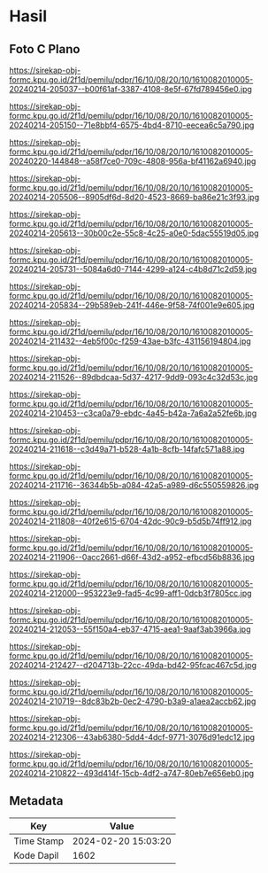 # Hasil

## Foto C Plano

https://sirekap-obj-formc.kpu.go.id/2f1d/pemilu/pdpr/16/10/08/20/10/1610082010005-20240214-205037--b00f61af-3387-4108-8e5f-67fd789456e0.jpg

https://sirekap-obj-formc.kpu.go.id/2f1d/pemilu/pdpr/16/10/08/20/10/1610082010005-20240214-205150--71e8bbf4-6575-4bd4-8710-eecea6c5a790.jpg

https://sirekap-obj-formc.kpu.go.id/2f1d/pemilu/pdpr/16/10/08/20/10/1610082010005-20240220-144848--a58f7ce0-709c-4808-956a-bf41162a6940.jpg

https://sirekap-obj-formc.kpu.go.id/2f1d/pemilu/pdpr/16/10/08/20/10/1610082010005-20240214-205506--8905df6d-8d20-4523-8669-ba86e21c3f93.jpg

https://sirekap-obj-formc.kpu.go.id/2f1d/pemilu/pdpr/16/10/08/20/10/1610082010005-20240214-205613--30b00c2e-55c8-4c25-a0e0-5dac55519d05.jpg

https://sirekap-obj-formc.kpu.go.id/2f1d/pemilu/pdpr/16/10/08/20/10/1610082010005-20240214-205731--5084a6d0-7144-4299-a124-c4b8d71c2d59.jpg

https://sirekap-obj-formc.kpu.go.id/2f1d/pemilu/pdpr/16/10/08/20/10/1610082010005-20240214-205834--29b589eb-241f-446e-9f58-74f001e9e605.jpg

https://sirekap-obj-formc.kpu.go.id/2f1d/pemilu/pdpr/16/10/08/20/10/1610082010005-20240214-211432--4eb5f00c-f259-43ae-b3fc-431156194804.jpg

https://sirekap-obj-formc.kpu.go.id/2f1d/pemilu/pdpr/16/10/08/20/10/1610082010005-20240214-211526--89dbdcaa-5d37-4217-9dd9-093c4c32d53c.jpg

https://sirekap-obj-formc.kpu.go.id/2f1d/pemilu/pdpr/16/10/08/20/10/1610082010005-20240214-210453--c3ca0a79-ebdc-4a45-b42a-7a6a2a52fe6b.jpg

https://sirekap-obj-formc.kpu.go.id/2f1d/pemilu/pdpr/16/10/08/20/10/1610082010005-20240214-211618--c3d49a71-b528-4a1b-8cfb-14fafc571a88.jpg

https://sirekap-obj-formc.kpu.go.id/2f1d/pemilu/pdpr/16/10/08/20/10/1610082010005-20240214-211716--36344b5b-a084-42a5-a989-d6c550559826.jpg

https://sirekap-obj-formc.kpu.go.id/2f1d/pemilu/pdpr/16/10/08/20/10/1610082010005-20240214-211808--40f2e615-6704-42dc-90c9-b5d5b74ff912.jpg

https://sirekap-obj-formc.kpu.go.id/2f1d/pemilu/pdpr/16/10/08/20/10/1610082010005-20240214-211906--0acc2661-d66f-43d2-a952-efbcd56b8836.jpg

https://sirekap-obj-formc.kpu.go.id/2f1d/pemilu/pdpr/16/10/08/20/10/1610082010005-20240214-212000--953223e9-fad5-4c99-aff1-0dcb3f7805cc.jpg

https://sirekap-obj-formc.kpu.go.id/2f1d/pemilu/pdpr/16/10/08/20/10/1610082010005-20240214-212053--55f150a4-eb37-4715-aea1-9aaf3ab3966a.jpg

https://sirekap-obj-formc.kpu.go.id/2f1d/pemilu/pdpr/16/10/08/20/10/1610082010005-20240214-212427--d204713b-22cc-49da-bd42-95fcac467c5d.jpg

https://sirekap-obj-formc.kpu.go.id/2f1d/pemilu/pdpr/16/10/08/20/10/1610082010005-20240214-210719--8dc83b2b-0ec2-4790-b3a9-a1aea2accb62.jpg

https://sirekap-obj-formc.kpu.go.id/2f1d/pemilu/pdpr/16/10/08/20/10/1610082010005-20240214-212306--43ab6380-5dd4-4dcf-9771-3076d91edc12.jpg

https://sirekap-obj-formc.kpu.go.id/2f1d/pemilu/pdpr/16/10/08/20/10/1610082010005-20240214-210822--493d414f-15cb-4df2-a747-80eb7e656eb0.jpg


## Metadata

| Key        | Value               |
| ---------- | ------------------- |
| Time Stamp | 2024-02-20 15:03:20 |
| Kode Dapil | 1602                |



